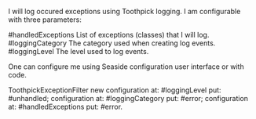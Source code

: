 I will log occured exceptions using Toothpick logging. I am configurable with three parameters:

#handledExceptions 		List of exceptions (classes) that I will log.
#loggingCategory 			The category used when creating log events.
#loggingLevel 				The level used to log events.
				

One can configure me using Seaside configuration user interface or with code.

ToothpickExceptionFilter new
	configuration at: #loggingLevel put: #unhandled;
	configuration at: #loggingCategory put: #error;
	configuration at: #handledExceptions put: #error.